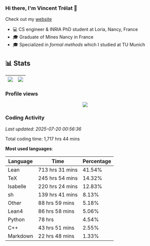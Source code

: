### Hi there, I'm Vincent Trélat 👋

Check out my [website](https://vtrelat.github.io)

-   💻 CS engineer & INRIA PhD student at Loria, Nancy, France
-   🎓 Graduate of Mines Nancy in France
-   🎓 Specialized in _formal methods_ which I studied at TU Munich

## 📊 **Stats**

| <img align="center" src="https://readme-stats.clckblog.space/api?username=VTrelat&show_icons=true&include_all_commits=true&theme=tokyonight&hide_border=true" /> | <img align="center" src="https://readme-stats.clckblog.space/api/top-langs/?username=VTrelat&layout=compact&theme=tokyonight&hide_border=true" /> |
| ---------------------------------------------------------------------------------------------------------------------------------------------------------------- | ------------------------------------------------------------------------------------------------------------------------------------------------- |

### Profile views

<p align="center">
 <img src="https://profile-counter.glitch.me/VTrelat/count.svg" />
</p>

<!--automations-->
### Coding Activity
_Last updated: 2025-07-20 00:56:36_

Total coding time: 1,717 hrs 44 mins

**Most used languages**:

| Language | Time | Percentage |
| ------------- | ------------- | ------------- |
| Lean | 713 hrs 31 mins | 41.54% |
| TeX | 245 hrs 54 mins | 14.32% |
| Isabelle | 220 hrs 24 mins | 12.83% |
| sh | 139 hrs 41 mins | 8.13% |
| Other | 88 hrs 59 mins | 5.18% |
| Lean4 | 86 hrs 58 mins | 5.06% |
| Python | 78 hrs | 4.54% |
| C++ | 43 hrs 51 mins | 2.55% |
| Markdown | 22 hrs 48 mins | 1.33% |

